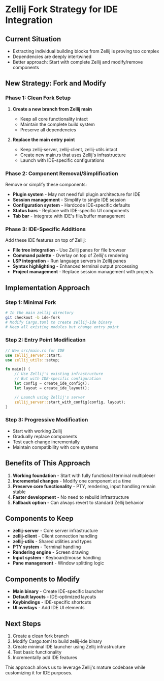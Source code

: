# Zellij Fork Strategy for IDE Integration

## Current Situation
- Extracting individual building blocks from Zellij is proving too complex
- Dependencies are deeply intertwined
- Better approach: Start with complete Zellij and modify/remove components

## New Strategy: Fork and Modify

### Phase 1: Clean Fork Setup
1. **Create a new branch from Zellij main**
   - Keep all core functionality intact
   - Maintain the complete build system
   - Preserve all dependencies

2. **Replace the main entry point**
   - Keep zellij-server, zellij-client, zellij-utils intact
   - Create new main.rs that uses Zellij's infrastructure
   - Launch with IDE-specific configurations

### Phase 2: Component Removal/Simplification
Remove or simplify these components:
- **Plugin system** - May not need full plugin architecture for IDE
- **Session management** - Simplify to single IDE session
- **Configuration system** - Hardcode IDE-specific defaults
- **Status bars** - Replace with IDE-specific UI components
- **Tab bar** - Integrate with IDE's file/buffer management

### Phase 3: IDE-Specific Additions
Add these IDE features on top of Zellij:
- **File tree integration** - Use Zellij panes for file browser
- **Command palette** - Overlay on top of Zellij's rendering
- **LSP integration** - Run language servers in Zellij panes
- **Syntax highlighting** - Enhanced terminal output processing
- **Project management** - Replace session management with projects

## Implementation Approach

### Step 1: Minimal Fork
```bash
# In the main zellij directory
git checkout -b ide-fork
# Modify Cargo.toml to create zellij-ide binary
# Keep all existing modules but change entry point
```

### Step 2: Entry Point Modification
```rust
// New src/main.rs for IDE
use zellij_server::start;
use zellij_utils::setup;

fn main() {
    // Use Zellij's existing infrastructure
    // But with IDE-specific configuration
    let config = create_ide_config();
    let layout = create_ide_layout();

    // Launch using Zellij's server
    zellij_server::start_with_config(config, layout);
}
```

### Step 3: Progressive Modification
- Start with working Zellij
- Gradually replace components
- Test each change incrementally
- Maintain compatibility with core systems

## Benefits of This Approach
1. **Working foundation** - Start with fully functional terminal multiplexer
2. **Incremental changes** - Modify one component at a time
3. **Preserve core functionality** - PTY, rendering, input handling remain stable
4. **Faster development** - No need to rebuild infrastructure
5. **Fallback option** - Can always revert to standard Zellij behavior

## Components to Keep
- **zellij-server** - Core server infrastructure
- **zellij-client** - Client connection handling
- **zellij-utils** - Shared utilities and types
- **PTY system** - Terminal handling
- **Rendering engine** - Screen drawing
- **Input system** - Keyboard/mouse handling
- **Pane management** - Window splitting logic

## Components to Modify
- **Main binary** - Create IDE-specific launcher
- **Default layouts** - IDE-optimized layouts
- **Keybindings** - IDE-specific shortcuts
- **UI overlays** - Add IDE UI elements

## Next Steps
1. Create a clean fork branch
2. Modify Cargo.toml to build zellij-ide binary
3. Create minimal IDE launcher using Zellij infrastructure
4. Test basic functionality
5. Incrementally add IDE features

This approach allows us to leverage Zellij's mature codebase while customizing it for IDE purposes.